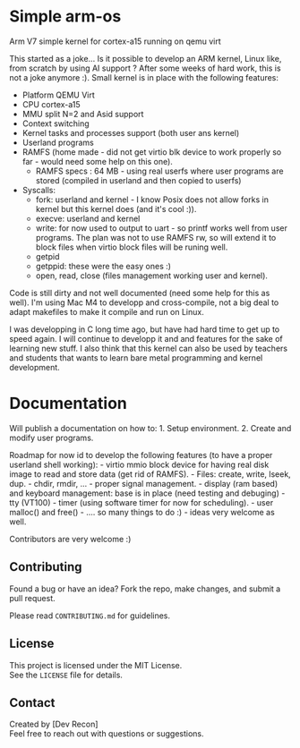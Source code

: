 # Simple arm-os
Arm V7 simple kernel for cortex-a15 running on qemu virt

This started as a joke... Is it possible to develop an ARM kernel, Linux like, from scratch by using AI support ?
After some weeks of hard work, this is not a joke anymore :).
Small kernel is in place with the following features:
  - Platform QEMU Virt
  - CPU cortex-a15
  - MMU split N=2 and Asid support
  - Context switching
  - Kernel tasks and processes support (both user ans kernel)
  - Userland programs
  - RAMFS (home made - did not get virtio blk device to work properly so far - would need some help on this one).
    - RAMFS specs : 64 MB - using real userfs where user programs are stored (compiled in userland and then copied to userfs)
  - Syscalls:
    - fork: userland and kernel - I know Posix does not allow forks in kernel but this kernel does (and it's cool :)).
    - execve: userland and kernel
    - write: for now used to output to uart - so printf works well from user programs. The plan was not to use RAMFS rw, so will extend it to block files when virtio block files will be runing well.
    - getpid
    - getppid: these were the easy ones :)
    - open, read, close (files management working user and kernel).

Code is still dirty and not well documented (need some help for this as well).
I'm using Mac M4 to developp and cross-compile, not a big deal to adapt makefiles to make it compile and run on Linux.

I was developping in C long time ago, but have had hard time to get up to speed again.
I will continue to developp it and and features for the sake of learning new stuff.
I also think that this kernel can also be used by teachers and students that wants to learn bare metal programming and kernel development.

# Documentation

Will publish a documentation on how to:
    1. Setup environment.
    2. Create and modify user programs.

Roadmap for now id to develop the following features (to have a proper userland shell working):
    - virtio mmio block device for having real disk image to read and store data (get rid of RAMFS).
    - Files: create, write, lseek, dup.
    - chdir, rmdir, ...
    - proper signal management.
    - display (ram based) and keyboard management: base is in place (need testing and debuging)
    - tty (VT100)
    - timer (using software timer for now for scheduling).
    - user malloc() and free()
    - .... so many things to do :)
    - ideas very welcome as well.

Contributors are very welcome :)

## Contributing  

Found a bug or have an idea? Fork the repo, make changes, and submit a pull request.  

Please read `CONTRIBUTING.md` for guidelines.  

## License  

This project is licensed under the MIT License.  
See the `LICENSE` file for details.  

## Contact  

Created by [Dev Recon]  
Feel free to reach out with questions or suggestions.  